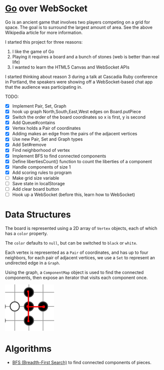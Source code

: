# <a href="https://en.wikipedia.org/wiki/Go_(game)">Go</a> over WebSocket

Go is an ancient game that involves two players competing on a grid for space.
The goal is to surround the largest amount of area. See the above Wikipedia
article for more information.

I started this project for three reasons:

 1. I like the game of Go
 2. Playing it requires a board and a bunch of stones (web is better than real life)
 3. I wanted to learn the HTML5 Canvas and WebSocket APIs

I started thinking about reason 3 during a talk at Cascadia Ruby conference in Portland,
the speakers were showing off a WebSocket-based chat app that the audience was participating
in.

TODO:

 - [x] Implement Pair, Set, Graph
 - [x] hook up graph North,South,East,West edges on Board.putPiece
 - [x] Switch the order of the board coordinates so x is first, y is second
 - [x] Add Queue#contains
 - [x] Vertex holds a Pair of coordinates
 - [x] Adding makes an edge from the pairs of the adjacent vertices
 - [x] Use new Pair, Set and Graph types
 - [x] Add Set#remove
 - [x] Find neighborhood of vertex
 - [x] Implement BFS to find connected components
 - [x] Define libertiesCount() function to count the liberties of a component
 - [x] Handle components of size 1
 - [x] Add scoring rules to program
 - [ ] Make grid size variable
 - [ ] Save state in localStorage
 - [ ] Add clear board button
 - [ ] Hook up a WebSocket (before this, learn how to WebSocket)

# Data Structures

The board is represented using a 2D array of `Vertex` objects, each of which
has a `color` property.

The `color` defaults to `null`, but can be switched to `black` or `white`.

Each vertex is represented as a `Pair` of coordinates, and has up to four neighbors, 
for each pair of adjacent vertices, we use a `Set` to represent an undirected edge 
in a `Graph`.

Using the graph, a `ComponentMap` object is used to find the connected 
components, then expose an iterator that visits each component once.

![edges only to adjacent pieces of same color](img/edges.png)

# Algorithms

  - [BFS (Breadth-First Search)](https://github.com/tlehman/go-websocket/blob/master/bfs.md) to find connected components of pieces.
